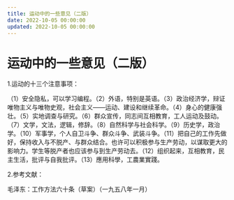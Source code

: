 ```yaml
---
title: 运动中的一些意见（二版）
date: 2022-10-05 00:00:00
updated: 2022-10-05 00:00:00
---
```


# 运动中的一些意见（二版）

1.运动的十三个注意事项：

（1）安全隐私，可以学习编程。（2）外语，特别是英语。（3）政治经济学，辩证唯物主义与唯物史观，社会主义——运动、建设和继续革命。（4）身心的健康强壮。（5）实地调查与研究。（6）群众宣传，同志间互相教育，工人运动及鼓动。（7）文学，文法，逻辑，修辞。（8）自然科学与社会科学。（9）历史学，政治学。（10）军事学，个人自卫斗争、群众斗争、武装斗争。（11）把自己的工作先做好，保持收入与不脱产、与群众结合。也许可以积极参与生产劳动，以谋取更大的影响力。学生等脱产者也应该参与到生产劳动去。（12）组织起来，互相教育，民主生活，批评与自我批评。（13）應用科學，工農業實踐。

2.参考文献：

毛泽东：工作方法六十条（草案）（一九五八年一月）


